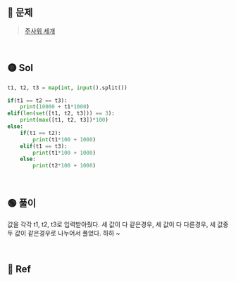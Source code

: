 ## 🔴 문제
> [주사위 세개](https://www.acmicpc.net/problem/2480)


<br/>

## 🟡 Sol
```python
t1, t2, t3 = map(int, input().split())

if(t1 == t2 == t3):
    print(10000 + t1*1000)
elif(len(set([t1, t2, t3])) == 3):
    print(max([t1, t2, t3])*100)
else:
    if(t1 == t2):
        print(t1*100 + 1000)
    elif(t1 == t3):
        print(t1*100 + 1000)
    else:
        print(t2*100 + 1000)
```
<br/>

## 🟢 풀이
값을 각각 t1, t2, t3로 입력받아줬다.
세 값이 다 같은경우, 세 값이 다 다른경우, 세 값중 두 값이 같은경우로 나누어서 풀었다.
하하 ~

<br/>

## 🔵 Ref
> 